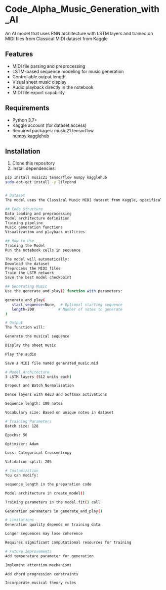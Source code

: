 # Code_Alpha_Music_Generation_with_AI
An AI model that uses RNN architecture with LSTM layers and trained on MIDI files from Classical MIDI dataset from Kaggle


## Features

- MIDI file parsing and preprocessing
- LSTM-based sequence modeling for music generation
- Controllable output length
- Visual sheet music display
- Audio playback directly in the notebook
- MIDI file export capability

## Requirements

- Python 3.7+
- Kaggle account (for dataset access)
- Required packages:
    music21
    tensorflow  
    numpy
    kagglehub
## Installation

1. Clone this repository
2. Install dependencies:
 ```bash
 pip install music21 tensorflow numpy kagglehub
 sudo apt-get install -y lilypond


# Dataset
The model uses the Classical Music MIDI dataset from Kaggle, specifically the Mozart subdirectory.

## Code Structure
Data loading and preprocessing
Model architecture definition
Training pipeline
Music generation functions
Visualization and playback utilities

## How to Use
Training the Model
Run the notebook cells in sequence

The model will automatically:
Download the dataset
Preprocess the MIDI files
Train the LSTM network
Save the best model checkpoint

## Generating Music
Use the generate_and_play() function with parameters:

generate_and_play(
    start_sequence=None,  # Optional starting sequence
    length=200           # Number of notes to generate
)

# Output
The function will:

Generate the musical sequence

Display the sheet music

Play the audio

Save a MIDI file named generated_music.mid

# Model Architecture
3 LSTM layers (512 units each)

Dropout and Batch Normalization

Dense layers with ReLU and Softmax activations

Sequence length: 100 notes

Vocabulary size: Based on unique notes in dataset

# Training Parameters
Batch size: 128

Epochs: 50

Optimizer: Adam

Loss: Categorical Crossentropy

Validation split: 20%

# Customization
You can modify:

sequence_length in the preparation code

Model architecture in create_model()

Training parameters in the model.fit() call

Generation parameters in generate_and_play()

# Limitations
Generation quality depends on training data

Longer sequences may lose coherence

Requires significant computational resources for training

# Future Improvements
Add temperature parameter for generation

Implement attention mechanisms

Add chord progression constraints

Incorporate musical theory rules


